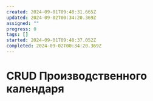 ```yaml
---
created: 2024-09-01T09:48:31.665Z
updated: 2024-09-02T00:34:20.369Z
assigned: ""
progress: 0
tags: []
started: 2024-09-01T09:48:37.052Z
completed: 2024-09-02T00:34:20.369Z
---
```


# CRUD Производственного календаря
